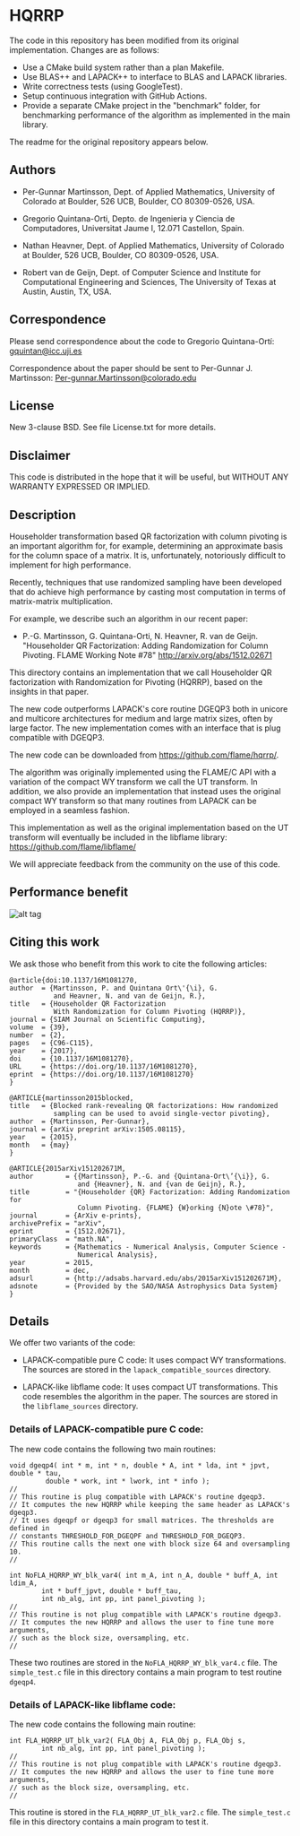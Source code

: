 # HQRRP

The code in this repository has been modified from its original implementation.
Changes are as follows:
 * Use a CMake build system rather than a plan Makefile.
 * Use BLAS++ and LAPACK++ to interface to BLAS and LAPACK libraries.
 * Write correctness tests (using GoogleTest).
 * Setup continuous integration with GitHub Actions.
 * Provide a separate CMake project in the "benchmark" folder, for benchmarking performance
   of the algorithm as implemented in the main library.

The readme for the original repository appears below.

## Authors

* Per-Gunnar Martinsson,
  Dept. of Applied Mathematics,
  University of Colorado at Boulder,
  526 UCB, Boulder, CO 80309-0526, USA.

* Gregorio Quintana-Orti,
  Depto. de Ingenieria y Ciencia de Computadores,
  Universitat Jaume I,
  12.071 Castellon, Spain.

* Nathan Heavner,
  Dept. of Applied Mathematics,
  University of Colorado at Boulder,
  526 UCB, Boulder, CO 80309-0526, USA.

* Robert van de Geijn,
  Dept. of Computer Science and Institute for Computational Engineering and
  Sciences,
  The University of Texas at Austin,
  Austin, TX, USA.

## Correspondence

Please send correspondence about the code to 
Gregorio Quintana-Ortí: <gquintan@icc.uji.es>

Correspondence about the paper should be sent to
Per-Gunnar J. Martinsson: <Per-gunnar.Martinsson@colorado.edu>

## License

New 3-clause BSD.
See file License.txt for more details.

## Disclaimer

This code is distributed in the hope that it will be useful, but
WITHOUT ANY WARRANTY EXPRESSED OR IMPLIED. 

## Description

Householder transformation based QR factorization with column pivoting is an 
important algorithm for, for example, determining an approximate basis for 
the column space of a matrix. It is, unfortunately, notoriously difficult to 
implement for high performance.

Recently, techniques that use randomized sampling have been developed that
do achieve high performance by casting most computation in terms of
matrix-matrix multiplication.

For example, we describe such an algorithm in our recent paper:

  * P.-G. Martinsson, G. Quintana-Orti, N. Heavner, R. van de Geijn.
    "Householder QR Factorization: Adding Randomization for Column Pivoting.
    FLAME Working Note #78" 
    http://arxiv.org/abs/1512.02671

This directory contains an implementation that we call Householder QR
factorization with Randomization for Pivoting (HQRRP), based on the insights 
in that paper.

The new code outperforms LAPACK's core routine DGEQP3 both in unicore and 
multicore architectures for medium and large matrix sizes, often by large 
factor. The new implementation comes with an interface that is plug 
compatible with DGEQP3. 

The new code can be downloaded from https://github.com/flame/hqrrp/.

The algorithm was originally implemented using the FLAME/C API with 
a variation of the compact WY transform we call the UT transform. 
In addition, 
we also provide an implementation that instead uses the original compact 
WY transform so that many routines from LAPACK can be employed in a 
seamless fashion.  

This implementation as well as the original implementation based on the UT
transform will eventually be included in the libflame library: 
https://github.com/flame/libflame/

We will appreciate feedback from the community on the use of this code.

## Performance benefit

![alt tag](./speedup.png)

## Citing this work

We ask those who benefit from this work 
to cite the following articles:

```
@article{doi:10.1137/16M1081270,
author  = {Martinsson, P. and Quintana Ort\'{\i}, G.
           and Heavner, N. and van de Geijn, R.},
title   = {Householder QR Factorization  
           With Randomization for Column Pivoting (HQRRP)},
journal = {SIAM Journal on Scientific Computing},
volume  = {39},
number  = {2},
pages   = {C96-C115},
year    = {2017},
doi     = {10.1137/16M1081270},
URL     = {https://doi.org/10.1137/16M1081270},
eprint  = {https://doi.org/10.1137/16M1081270}
}

@ARTICLE{martinsson2015blocked,
title   = {Blocked rank-revealing QR factorizations: How randomized 
           sampling can be used to avoid single-vector pivoting},
author  = {Martinsson, Per-Gunnar},
journal = {arXiv preprint arXiv:1505.08115},
year    = {2015},
month   = {may}
}

@ARTICLE{2015arXiv151202671M,
author        = {{Martinsson}, P.-G. and {Quintana-Ort\’{\i}}, G. 
                 and {Heavner}, N. and {van de Geijn}, R.},
title         = "{Householder {QR} Factorization: Adding Randomization for 
                 Column Pivoting. {FLAME} {W}orking {N}ote \#78}",
journal       = {ArXiv e-prints},
archivePrefix = "arXiv",
eprint        = {1512.02671},
primaryClass  = "math.NA",
keywords      = {Mathematics - Numerical Analysis, Computer Science - 
                 Numerical Analysis},
year          = 2015,
month         = dec,
adsurl        = {http://adsabs.harvard.edu/abs/2015arXiv151202671M},
adsnote       = {Provided by the SAO/NASA Astrophysics Data System}
}
```

## Details

We offer two variants of the code:

* LAPACK-compatible pure C code: 
  It uses compact WY transformations.
  The sources are stored in the `lapack_compatible_sources` directory.

* LAPACK-like libflame code: 
  It uses compact UT transformations.
  This code resembles the algorithm in the paper.
  The sources are stored in the `libflame_sources` directory.

### Details of LAPACK-compatible pure C code: 

The new code contains the following two main routines:

```
void dgeqp4( int * m, int * n, double * A, int * lda, int * jpvt, double * tau,
         double * work, int * lwork, int * info );
// 
// This routine is plug compatible with LAPACK's routine dgeqp3.
// It computes the new HQRRP while keeping the same header as LAPACK's dgeqp3.
// It uses dgeqpf or dgeqp3 for small matrices. The thresholds are defined in
// constants THRESHOLD_FOR_DGEQPF and THRESHOLD_FOR_DGEQP3.
// This routine calls the next one with block size 64 and oversampling 10.
//

int NoFLA_HQRRP_WY_blk_var4( int m_A, int n_A, double * buff_A, int ldim_A,
        int * buff_jpvt, double * buff_tau,
        int nb_alg, int pp, int panel_pivoting );
// 
// This routine is not plug compatible with LAPACK's routine dgeqp3.
// It computes the new HQRRP and allows the user to fine tune more arguments,
// such as the block size, oversampling, etc.
//
```

These two routines are stored in the `NoFLA_HQRRP_WY_blk_var4.c` file.
The `simple_test.c` file in this directory
contains a main program to test routine `dgeqp4`.

### Details of LAPACK-like libflame code: 

The new code contains the following main routine:

```
int FLA_HQRRP_UT_blk_var2( FLA_Obj A, FLA_Obj p, FLA_Obj s, 
        int nb_alg, int pp, int panel_pivoting );
// 
// This routine is not plug compatible with LAPACK's routine dgeqp3.
// It computes the new HQRRP and allows the user to fine tune more arguments,
// such as the block size, oversampling, etc.
//
```

This routine is stored in the `FLA_HQRRP_UT_blk_var2.c` file.
The `simple_test.c` file in this directory contains a main program to test it.

